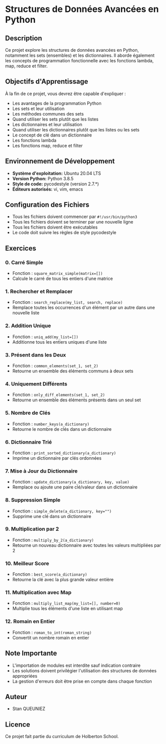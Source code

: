 # Structures de Données Avancées en Python

## Description
Ce projet explore les structures de données avancées en Python, notamment les sets (ensembles) et les dictionnaires. Il aborde également les concepts de programmation fonctionnelle avec les fonctions lambda, map, reduce et filter.

## Objectifs d'Apprentissage
À la fin de ce projet, vous devrez être capable d'expliquer :
- Les avantages de la programmation Python
- Les sets et leur utilisation
- Les méthodes communes des sets
- Quand utiliser les sets plutôt que les listes
- Les dictionnaires et leur utilisation
- Quand utiliser les dictionnaires plutôt que les listes ou les sets
- Le concept de clé dans un dictionnaire
- Les fonctions lambda
- Les fonctions map, reduce et filter

## Environnement de Développement
- **Système d'exploitation:** Ubuntu 20.04 LTS
- **Version Python:** Python 3.8.5
- **Style de code:** pycodestyle (version 2.7.*)
- **Éditeurs autorisés:** vi, vim, emacs

## Configuration des Fichiers
- Tous les fichiers doivent commencer par `#!/usr/bin/python3`
- Tous les fichiers doivent se terminer par une nouvelle ligne
- Tous les fichiers doivent être exécutables
- Le code doit suivre les règles de style pycodestyle

## Exercices

### 0. Carré Simple
- Fonction : `square_matrix_simple(matrix=[])`
- Calcule le carré de tous les entiers d'une matrice

### 1. Rechercher et Remplacer
- Fonction : `search_replace(my_list, search, replace)`
- Remplace toutes les occurrences d'un élément par un autre dans une nouvelle liste

### 2. Addition Unique
- Fonction : `uniq_add(my_list=[])`
- Additionne tous les entiers uniques d'une liste

### 3. Présent dans les Deux
- Fonction : `common_elements(set_1, set_2)`
- Retourne un ensemble des éléments communs à deux sets

### 4. Uniquement Différents
- Fonction : `only_diff_elements(set_1, set_2)`
- Retourne un ensemble des éléments présents dans un seul set

### 5. Nombre de Clés
- Fonction : `number_keys(a_dictionary)`
- Retourne le nombre de clés dans un dictionnaire

### 6. Dictionnaire Trié
- Fonction : `print_sorted_dictionary(a_dictionary)`
- Imprime un dictionnaire par clés ordonnées

### 7. Mise à Jour du Dictionnaire
- Fonction : `update_dictionary(a_dictionary, key, value)`
- Remplace ou ajoute une paire clé/valeur dans un dictionnaire

### 8. Suppression Simple
- Fonction : `simple_delete(a_dictionary, key="")`
- Supprime une clé dans un dictionnaire

### 9. Multiplication par 2
- Fonction : `multiply_by_2(a_dictionary)`
- Retourne un nouveau dictionnaire avec toutes les valeurs multipliées par 2

### 10. Meilleur Score
- Fonction : `best_score(a_dictionary)`
- Retourne la clé avec la plus grande valeur entière

### 11. Multiplication avec Map
- Fonction : `multiply_list_map(my_list=[], number=0)`
- Multiplie tous les éléments d'une liste en utilisant map

### 12. Romain en Entier
- Fonction : `roman_to_int(roman_string)`
- Convertit un nombre romain en entier

## Note Importante
- L'importation de modules est interdite sauf indication contraire
- Les solutions doivent privilégier l'utilisation des structures de données appropriées
- La gestion d'erreurs doit être prise en compte dans chaque fonction

## Auteur
- Stan QUEUNIEZ

## Licence
Ce projet fait partie du curriculum de Holberton School.
